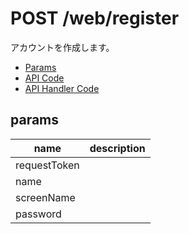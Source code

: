 # POST /web/register

アカウントを作成します。

- [Params](#params)
- [API Code](/src/endpoints/web/register.js)
- [API Handler Code](/src/handlers/web/web/register.js)

## params

name|description
---|---
requestToken|
name|
screenName|
password|
